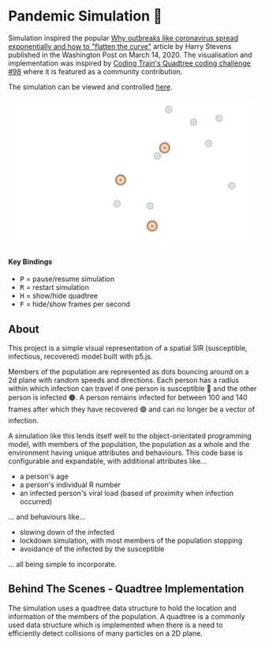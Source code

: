 # Pandemic Simulation 🦠
Simulation inspired the popular [Why outbreaks like
coronavirus spread exponentially and how to "flatten the curve"](https://www.washingtonpost.com/graphics/2020/world/corona-simulator/)
article by Harry Stevens published in the Washington Post
on March 14, 2020. The visualisation and implementation
was inspired by [Coding Train's Quadtree coding challenge #98](https://thecodingtrain.com/CodingChallenges/098.1-quadtree.html)
where it is featured as a community contribution.

The simulation can be viewed and controlled [here](https://dansarno.github.io/p5-pandemic-simulation/).

<p align="center">
  <img src="assets/sim_gif.gif" width="500"/>
</p>

#### Key Bindings
- <kbd>P</kbd> = pause/resume simulation
- <kbd>R</kbd> = restart simulation
- <kbd>H</kbd> = show/hide quadtree
- <kbd>F</kbd> = hide/show frames per second

## About
This project is a simple visual representation of a spatial SIR
(susceptible, infectious, recovered) model built with p5.js.

Members of the population are represented as dots bouncing
around on a 2d plane with random speeds and directions.
Each person has a radius within which infection can travel if one
person is susceptible 🔵 and the other person is infected 🟠. A person
remains infected for between 100 and 140 frames after which they
have recovered 🟣 and can no longer be a vector of infection.

A simulation like this lends itself well to the object-orientated 
programming model, with members of the population, the population
as a whole and the environment having unique attributes
and behaviours. This code base is configurable and expandable,
with additional attributes like...
- a person's age
- a person's individual R number
- an infected person's viral load (based of proximity when infection occurred)

... and behaviours like...
- slowing down of the infected
- lockdown simulation, with most members of the population stopping
- avoidance of the infected by the susceptible

... all being simple to incorporate.


## Behind The Scenes - Quadtree Implementation
The simulation uses a quadtree data structure to hold the location
and information of the members of the population. A quadtree
is a commonly used data structure which is implemented when there
is a need to efficiently detect collisions of many particles on a
2D plane.
